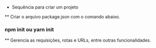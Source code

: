 * Sequência para criar um projeto

** Criar o arquivo package.json com o comando abaixo.
### npm init ou yarn init

** Gerencia as requisições, rotas e URLs, entre outras funcionalidades.